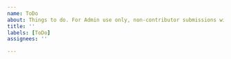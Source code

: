 ```yaml
---
name: ToDo
about: Things to do. For Admin use only, non-contributor submissions will be deleted..
title: ''
labels: [ToDo]
assignees: ''

---
```



